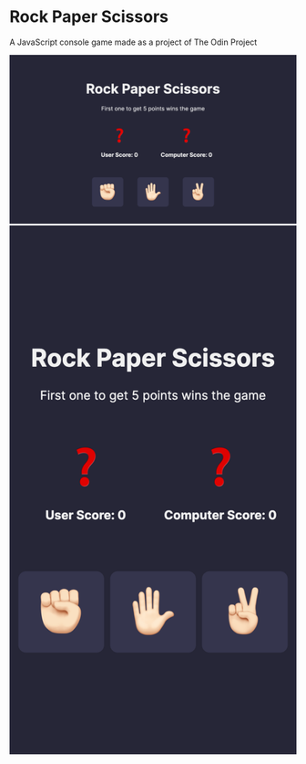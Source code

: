 # Rock Paper Scissors

A JavaScript console game made as a project of The Odin Project

![Interactive Rating Component](./images/final-results-desktop.png)
![Interactive Rating Component](./images/final-results-mobile.png)